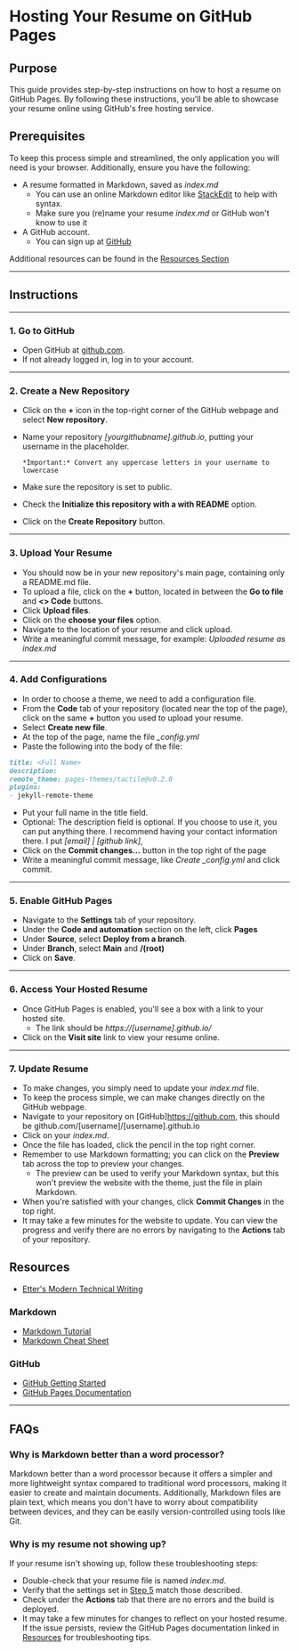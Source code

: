 # Hosting Your Resume on GitHub Pages

## Purpose

This guide provides step-by-step instructions on how to host a resume on GitHub Pages. By following these instructions, you'll be able to showcase your resume online using GitHub's free hosting service.

## Prerequisites

To keep this process simple and streamlined, the only application you will need is your browser.
Additionally, ensure you have the following:

- A resume formatted in Markdown, saved as *index.md*
   - You can use an online Markdown editor like [StackEdit](https://stackedit.io/app#/) to help with syntax.
   - Make sure you (re)name your resume *index.md* or GitHub won't know to use it
- A GitHub account.
   - You can sign up at [GitHub](https://github.com/)

Additional resources can be found in the [Resources Section](#resources)

---

## Instructions

---

### 1. Go to GitHub

- Open GitHub at [github.com](https://github.com).
- If not already logged in, log in to your account.

---

### 2. Create a New Repository

- Click on the **+** icon in the top-right corner of the GitHub webpage and select **New repository**.
- Name your repository *[yourgithubname].github.io*, putting your username in the placeholder.
  
  `*Important:* Convert any uppercase letters in your username to lowercase`
- Make sure the repository is set to public.
- Check the **Initialize this repository with a with README** option.
- Click on the **Create Repository** button.

---

### 3. Upload Your Resume

- You should now be in your new repository's main page, containing only a README.md file.
- To upload a file, click on the **+** button, located in between the **Go to file** and **<> Code** buttons.
- Click **Upload files**.
- Click on the **choose your files** option.
- Navigate to the location of your resume and click upload.
- Write a meaningful commit message, for example: *Uploaded resume as index.md*

---

### 4. Add Configurations

- In order to choose a theme, we need to add a configuration file.
- From the **Code** tab of your repository (located near the top of the page), click on the same **+** button you used to upload your resume.
- Select **Create new file**.
- At the top of the page, name the file *_config.yml*
- Paste the following into the body of the file:

```md
title: <Full Name>
description: 
remote_theme: pages-themes/tactile@v0.2.0
plugins:
- jekyll-remote-theme
```

- Put your full name in the title field.
- Optional: The description field is optional. If you choose to use it, you can put anything there. I recommend having your contact information there. I put *[email] | [github link]*,
- Click on the **Commit changes...** button in the top right of the page
- Write a meaningful commit message, like *Create _config.yml* and click commit.

---

### 5. Enable GitHub Pages

- Navigate to the **Settings** tab of your repository.
- Under the **Code and automation** section on the left, click **Pages**
- Under **Source**, select **Deploy from a branch**.
- Under **Branch**, select **Main** and **/(root)**
- Click on **Save**.

--- 

### 6. Access Your Hosted Resume

- Once GitHub Pages is enabled, you'll see a box with a link to your hosted site.
   - The link should be *https://[username].github.io/*
- Click on the **Visit site** link to view your resume online.

---

### 7. Update Resume

- To make changes, you simply need to update your *index.md* file.
- To keep the process simple, we can make changes directly on the GitHub webpage.
- Navigate to your repository on [GitHub]<https://github.com>, this should be github.com/[username]/[username].github.io
- Click on your *index.md*.
- Once the file has loaded, click the pencil in the top right corner.
- Remember to use Markdown formatting; you can click on the **Preview** tab across the top to preview your changes.
   - The preview can be used to verify your Markdown syntax, but this won't preview the website with the theme, just the file in plain Markdown.
- When you're satisfied with your changes, click **Commit Changes** in the top right.
- It may take a few minutes for the website to update. You can view the progress and verify there are no errors by navigating to the **Actions** tab of your repository.

## Resources

- [Etter's Modern Technical Writing](https://www.amazon.com/Modern-Technical-Writing-Introduction-Documentation-ebook/dp/B01A2QL9SS/)

### Markdown

- [Markdown Tutorial](https://www.markdowntutorial.com/)
- [Markdown Cheat Sheet](https://www.markdownguide.org/cheat-sheet/)

### GitHub

- [GitHub Getting Started](https://docs.github.com/en/get-started/)
- [GitHub Pages Documentation](https://docs.github.com/en/pages/)

---

## FAQs

### Why is Markdown better than a word processor?

Markdown better than a word processor because it offers a simpler and more lightweight syntax compared to traditional word processors, making it easier to create and maintain documents. Additionally, Markdown files are plain text, which means you don't have to worry about compatibility between devices, and they can be easily version-controlled using tools like Git.

### Why is my resume not showing up?

If your resume isn't showing up, follow these troubleshooting steps:

- Double-check that your resume file is named *index.md*.
- Verify that the settings set in [Step 5](#5-enable-github-pages) match those described.
- Check under the **Actions** tab that there are no errors and the build is deployed.
- It may take a few minutes for changes to reflect on your hosted resume. If the issue persists, review the GitHub Pages documentation linked in [Resources](#Resources) for troubleshooting tips.
